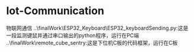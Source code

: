 # Iot-Communication
物联网通信
..\finalWork\ESP32_Keyboard\ESP32_keyboardSending.py:这是一段监测键鼠并通过串口输出的python程序，运行在PC端
..\finalWork\remote_cube_sentry:这是下位机C板的代码框架，运行在C板